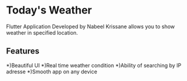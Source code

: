 # Today's Weather

Flutter Application Developed by Nabeel Krissane allows you to show weather in specified location.

## Features
*)Beautiful UI
*)Real time weather condition
*)Ability of searching by IP adresse
*)Smooth app on any device
